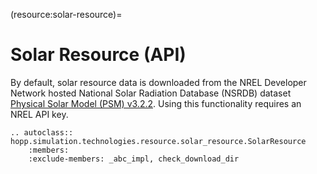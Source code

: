 (resource:solar-resource)=
# Solar Resource (API)

By default, solar resource data is downloaded from the NREL Developer Network hosted National Solar Radiation Database (NSRDB) dataset [Physical Solar Model (PSM) v3.2.2](https://developer.nrel.gov/docs/solar/nsrdb/psm3-2-2-download/). Using this functionality requires an NREL API key.

```{eval-rst}
.. autoclass:: hopp.simulation.technologies.resource.solar_resource.SolarResource
    :members:
    :exclude-members: _abc_impl, check_download_dir
```
